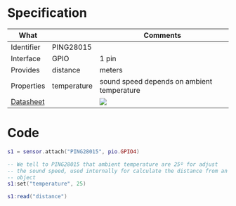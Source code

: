 # Specification

| What         |             | Comments                                    |
|--------------|-------------|---------------------------------------------|
| Identifier   | PING28015   |                                             |
| Interface    | GPIO        | 1 pin                                       |
| Provides     | distance    | meters                                      |
| Properties   | temperature | sound speed depends on ambient temperature  |
| [Datasheet](https://www.parallax.com/sites/default/files/downloads/28015-PING-Sensor-Product-Guide-v2.0.pdf)    |             | ![](http://whitecatboard.org/git/ping-sensor.png)                            |

# Code

```lua
s1 = sensor.attach("PING28015", pio.GPIO4)

-- We tell to PING28015 that ambient temperature are 25º for adjust
-- the sound speed, used internally for calculate the distance from an
-- object
s1:set("temperature", 25)

s1:read("distance")
```